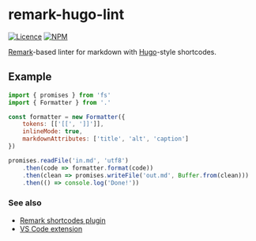 # remark-hugo-lint

[![Licence](https://flat.badgen.net/github/license/HitkoDev/md-shortcodes-lint?color=blue)](https://opensource.org/licenses/GPL-3.0)
[![NPM](https://flat.badgen.net/npm/v/remark-hugo-lint?color=blue)](https://www.npmjs.com/package/remark-hugo-lint)

[Remark](https://github.com/gnab/remark)-based linter for markdown with [Hugo](https://gohugo.io/content-management/shortcodes/)-style shortcodes.

## Example

```js
import { promises } from 'fs'
import { Formatter } from '.'

const formatter = new Formatter({
    tokens: [['[[', ']]']],
    inlineMode: true,
    markdownAttributes: ['title', 'alt', 'caption']
})

promises.readFile('in.md', 'utf8')
    .then(code => formatter.format(code))
    .then(clean => promises.writeFile('out.md', Buffer.from(clean)))
    .then(() => console.log('Done!'))

```

### See also

-   [Remark shortcodes plugin](https://github.com/HitkoDev/md-shortcodes-lint/tree/master/packages/remark-hugo-shortcodes)
-   [VS Code extension](https://github.com/HitkoDev/md-shortcodes-lint/tree/master/packages/vscode-remark-hugo)
